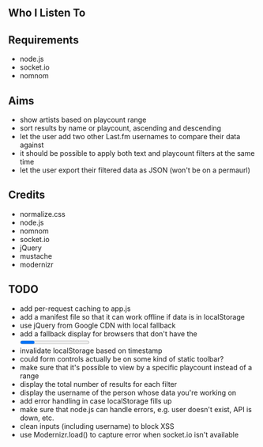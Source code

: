 Who I Listen To
---------------

Requirements
------------
- node.js
- socket.io
- nomnom

Aims
----
- show artists based on playcount range
- sort results by name or playcount, ascending and descending
- let the user add two other Last.fm usernames to compare their data against
- it should be possible to apply both text and playcount filters at the same time
- let the user export their filtered data as JSON (won't be on a permaurl)

Credits
-------
- normalize.css
- node.js
- nomnom
- socket.io
- jQuery
- mustache
- modernizr

TODO
----
- add per-request caching to app.js
- add a manifest file so that it can work offline if data is in localStorage
- use jQuery from Google CDN with local fallback
- add a fallback display for browsers that don't have the <progress> element
- invalidate localStorage based on timestamp
- could form controls actually be on some kind of static toolbar?
- make sure that it's possible to view by a specific playcount instead of a range
- display the total number of results for each filter
- display the username of the person whose data you're working on
- add error handling in case localStorage fills up
- make sure that node.js can handle errors, e.g. user doesn't exist, API is down, etc.
- clean inputs (including username) to block XSS
- use Modernizr.load() to capture error when socket.io isn't available